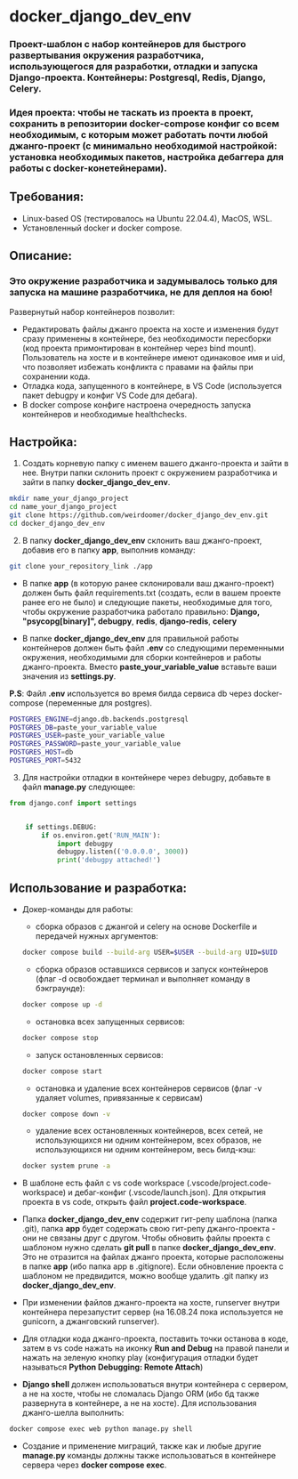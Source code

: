 # docker_django_dev_env
### Проект-шаблон с набор контейнеров для быстрого развертывания окружения разработчика, использующегося для разработки, отладки и запуска Django-проекта. Контейнеры: Postgresql, Redis, Django, Celery. 

### Идея проекта: чтобы не таскать из проекта в проект, сохранить в репозитории docker-compose конфиг со всем необходимым, c которым может работать почти любой джанго-проект (с минимально необходимой настройкой: установка необходимых пакетов, настройка дебаггера для работы с docker-конетейнерами).

## Требования:
- Linux-based OS (тестировалось на Ubuntu 22.04.4), MacOS, WSL.
- Установленный docker и docker compose.

## Описание:
### Это окружение разработчика и задумывалось только для запуска на машине разработчика, не для деплоя на бою! 
Развернутый набор контейнеров позволит:
- Редактировать файлы джанго проекта на хосте и изменения будут сразу применены в контейнере, без необходимости пересборки (код проекта примонтирован в контейнер через bind mount). Пользователь на хосте и в контейнере имеют одинаковое имя и uid, что позволяет избежать конфликта с правами на файлы при сохранении кода.
- Отладка кода, запущенного в контейнере, в VS Code (используется пакет debugpy и конфиг VS Code для дебага).
- В docker compose конфиге настроена очередность запуска контейнеров и необходимые healthchecks.

## Настройка:
1. Создать корневую папку с именем вашего джанго-проекта и зайти в нее. Внутри папки склонить проект с окружением разработчика и зайти в папку **docker_django_dev_env**.
```bash
mkdir name_your_django_project  
cd name_your_django_project  
git clone https://github.com/weirdoomer/docker_django_dev_env.git
cd docker_django_dev_env
```
2. В папку **docker_django_dev_env** склонить ваш джанго-проект, добавив его в папку **app**, выполнив команду:
```bash
git clone your_repository_link ./app
```
- В папке **app** (в которую ранее склонировали ваш джанго-проект) должен быть файл requirements.txt (создать, если в вашем проекте ранее его не было) и следующие пакеты, необходимые для того, чтобы окружение разработчика работало правильно: **Django, "psycopg[binary]", debugpy**, **redis**, **django-redis**, **celery**

- В папке **docker_django_dev_env** для правильной работы контейнеров должен быть файл **.env** со следующими переменными окружения, необходимыми для сборки контейнеров и работы джанго-проекта. Вместо **paste_your_variable_value** вставьте ваши значения из **settings.py**.

**P.S**: Файл **.env** используется во время билда сервиса db через docker-compose (переменные для postgres).
```bash
POSTGRES_ENGINE=django.db.backends.postgresql
POSTGRES_DB=paste_your_variable_value
POSTGRES_USER=paste_your_variable_value
POSTGRES_PASSWORD=paste_your_variable_value
POSTGRES_HOST=db
POSTGRES_PORT=5432
```
3. Для настройки отладки в контейнере через debugpy, добавьте в файл **manage.py** следующее:
```python
from django.conf import settings


    if settings.DEBUG:
        if os.environ.get('RUN_MAIN'):
            import debugpy
            debugpy.listen(('0.0.0.0', 3000))
            print('debugpy attached!')
```


## Использование и разработка:
-  Докер-команды для работы:
    - сборка образов с джангой и celery на основе Dockerfile и передачей нужных аргументов:
    ```bash
    docker compose build --build-arg USER=$USER --build-arg UID=$UID
    ```
    - сборка образов оставшихся сервисов и запуск контейнеров (флаг -d освобождает терминал и выполняет команду в бэкграунде):
    ```bash
    docker compose up -d
    ```
    - остановка всех запущенных сервисов:
    ```bash
    docker compose stop
    ```
    - запуск остановленных сервисов:
    ```bash
    docker compose start
    ```
    - остановка и удаление всех контейнеров сервисов (флаг -v удаляет volumes, привязанные к сервисам)
    ```bash
    docker compose down -v
    ```
    - удаление всех остановленных контейнеров, всех сетей, не использующихся ни одним контейнером, всех образов, не использующихся ни одним контейнером, весь билд-кэш:
    ```bash
    docker system prune -a
    ```

- В шаблоне есть файл с vs code workspace (.vscode/project.code-workspace) и дебаг-конфиг (.vscode/launch.json). Для открытия проекта в vs code, открыть файл **project.code-workspace**.
- Папка **docker_django_dev_env** содержит гит-репу шаблона (папка .git), папка **app** будет содержать свою гит-репу джанго-проекта - они не связаны друг с другом. Чтобы обновить файлы проекта с шаблоном нужно сделать **git pull** в папке **docker_django_dev_env**. Это не отразится на файлах джанго проекта, которые расположены в папке **app** (ибо папка app в .gitignore).
Если обновление проекта с шаблоном не предвидится, можно вообще удалить .git папку из **docker_django_dev_env**.
- При изменении файлов джанго-проекта на хосте, runserver внутри контейнера перезапустит сервер (на 16.08.24 пока используется не gunicorn, а джанговский runserver).
- Для отладки кода джанго-проекта, поставить точки останова в коде, затем в vs code нажать на иконку **Run and Debug** на правой панели и нажать на зеленую кнопку play (конфигурация отладки будет называться **Python Debugging: Remote Attach**)
- **Django shell** должен использоваться внутри контейнера с сервером, а не на хосте, чтобы не сломалась Django ORM (ибо бд также развернута в контейнере, а не на хосте). Для использования джанго-шелла выполнить:
```bash
docker compose exec web python manage.py shell
```
- Создание и применение миграций, также как и любые другие **manage.py** команды должны также использоваться в контейнере сервера через **docker compose exec**.